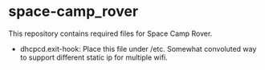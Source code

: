 # space-camp_rover
This repository contains required files for Space Camp Rover. 
* dhcpcd.exit-hook: Place this file under /etc. Somewhat convoluted way to support different static ip for multiple wifi. 
